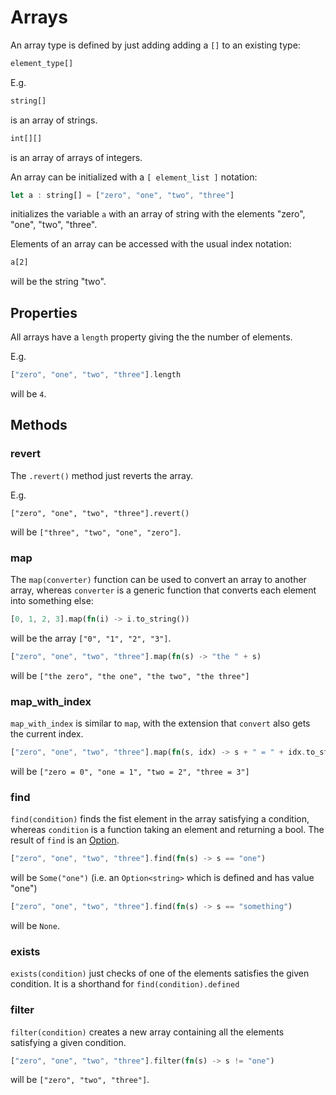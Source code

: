 # Arrays

An array type is defined by just adding adding a `[]` to an existing type:

```rust
element_type[]
```

E.g.

```rust
string[]
```
is an array of strings.

```rust
int[][]
```
is an array of arrays of integers.

An array can be initialized with a `[ element_list ]` notation:

```rust
let a : string[] = ["zero", "one", "two", "three"]
```
initializes the variable `a` with an array of string with the elements "zero", "one", "two", "three".

Elements of an array can be accessed with the usual index notation:

```rest
a[2]
```
will be the string "two".

## Properties

All arrays have a `length` property giving the the number of elements.

E.g.
```rust
["zero", "one", "two", "three"].length
```
will be `4`.

## Methods

### revert

The `.revert()` method just reverts the array.

E.g.
```
["zero", "one", "two", "three"].revert()
```
will be `["three", "two", "one", "zero"]`.

### map

The `map(converter)` function can be used to convert an array to another array, whereas `converter` is a generic function that converts each element into something else:

```rust
[0, 1, 2, 3].map(fn(i) -> i.to_string())
```
will be the array `["0", "1", "2", "3"]`.

```rust
["zero", "one", "two", "three"].map(fn(s) -> "the " + s)
```
will be `["the zero", "the one", "the two", "the three"]`

### map_with_index

`map_with_index` is similar to `map`, with the extension that `convert` also gets the current index.

```rust
["zero", "one", "two", "three"].map(fn(s, idx) -> s + " = " + idx.to_string())
```
will be `["zero = 0", "one = 1", "two = 2", "three = 3"]`

### find

`find(condition)` finds the fist element in the array satisfying a condition, whereas `condition` is a function taking an element and returning a bool. The result of `find` is an [Option](option.md).

```rust
["zero", "one", "two", "three"].find(fn(s) -> s == "one")
```
will be `Some("one")` (i.e. an `Option<string>` which is defined and has value "one")

```rust
["zero", "one", "two", "three"].find(fn(s) -> s == "something")
```
will be `None`.

### exists

`exists(condition)` just checks of one of the elements satisfies the given condition. It is a shorthand for `find(condition).defined`

### filter

`filter(condition)` creates a new array containing all the elements satisfying a given condition.

```rust
["zero", "one", "two", "three"].filter(fn(s) -> s != "one")
```
will be `["zero", "two", "three"]`.

